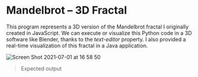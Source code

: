 # Mandelbrot – 3D Fractal

This program represents a 3D version of the Mandelbrot fractal I originally created in JavaScript. We can execute or visualize this Python code in a 3D software like Blender, thanks to the <i>text-editor</i> property. I also provided a real-time visualization of this fractal in a Java application.

![Screen Shot 2021-07-01 at 16 58 50](https://user-images.githubusercontent.com/83437383/124198336-ab0e0a00-da8d-11eb-9f05-8789c30d8dc0.png)

> Expected output
